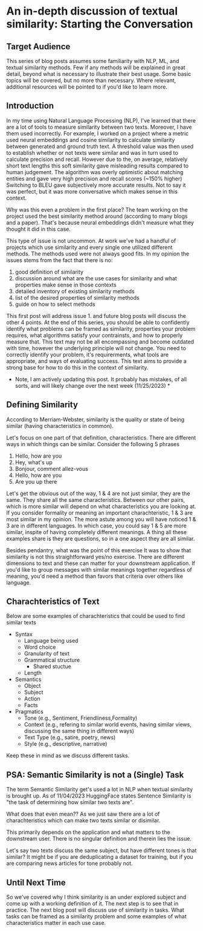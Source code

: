 # An in-depth discussion of textual similarity: Starting the Conversation

## Target Audience

This series of blog posts assumes some familiarity with NLP, ML, and textual similarity methods. Few if any methods will be 
explained in great detail, beyond what is necessary to illustrate their best usage. Some basic topics will be covered,
but no more than necessary. Where relevant, additional resources will be pointed to if you'd like to learn more.
 
## Introduction

In my time using Natural Language Processing (NLP), I've learned that there are a lot of tools to measure similarity between two texts.
Moreover, I have them used incorrectly. For example, I worked on a project where a metric
used neural embeddings and cosine similarity to calculate similarity between generated and ground truth text. A threshold value was then used 
to establish whether or not texts were similar and was in turn used to calculate precision and recall.
However due to the, on average, relatively short text lengths this soft similarity gave misleading results compared to human judgement. 
The algorithm was overly optimistic about matching entities and gave very high precision and recall scores (~150% higher)
Switching to BLEU gave subjectively more accurate results. Not to say it was perfect, but it was more conversative which makes sense in this context.

Why was this even a problem in the first place? The team working on the project used the best similarity method around
(according to many blogs and a paper). That's because neural embeddings didn't measure what they thought it did in this case.

This type of issue is not uncommon. At work we've had a handful of projects which use similarity and every single one utilized different methods. The methods used were not always good fits.
In my opinion the issues stems from the fact that there is no:
1. good definition of similarity
2. discussion around what are the use cases for similarity and what properties make sense in those contexts 
3. detailed inventory of existing similarity methods
4. list of the desired properties of similarity methods
5. guide on how to select methods


This first post will address issue 1. and future blog posts will discuss the other 4 points. At the end of this series, you should be able to confidently identify what problems can be framed as 
similarity, properties your problem requires, what algorithms satisfy your contrainsts, and how to properly
measure that. This text may not be all encompassing and become outdated with time, however the underlying principle
will not change. You need to correctly identify your problem, it's requirerments, what tools are appropriate, and 
ways of evaluating success. This text aims to provide a strong base for how to do this in the context of similarity.

* Note, I am actively updating this post. It probably has mistakes, of all sorts, and will likely change over the next week (11/25/2023) *

## Defining Similarity
According to Merriam-Webster, similarity is the quality or state of being similar (having characteristics in common).

Let's focus on one part of that definition, characteristics. There are different ways in which things can be similar. Consider the following 5 phrases
1. Hello, how are you
2. Hey, what's up
3. Bonjour, comment allez-vous
4. Hello, how are you
5. Are you up there

Let's get the obvious out of the way, 1 & 4 are not just similar, they are the same. They share all the same characteristics. Between our other
pairs, which is more similar will depend on what characteristics you are looking at. If you consider formality or meaning an important charachteristic, 1 & 3 are most similar in my opinion.
The more astute among you will have noticed 1 & 3 are in different languages. In which case, you could say 1 & 5 are more similar, inspite of having completely different meanings.
A thing all these examples share is they are questions, so in a one aspect they are all similar.

Besides pendantry, what was the point of this exercise It was to show that similarity is not this straightforward yes/no exercise. There are different dimensions to text and these 
can matter for your downstream application. If you'd like to group messages with similar meanings together regardless of meaning, you'd need a method than favors that criteria
over others like language. 

## Charachteristics of Text
Below are some examples of charachteristics that could be used to find similar texts

- Syntax
	- Language being used
	- Word choice
	- Granularity of text
	- Grammatical structure
		- Shared stuctue
	- Length
- Semantics
	- Object
	- Subject
	- Action
	- Facts
- Pragmatics
	- Tone (e.g., Sentiment, Friendliness,Formality)
	- Context (e.g., refering to similar world events, having similar views, discussing the same thing in different ways)
	- Text Type (e.g., satire, poetry, news)
	- Style (e.g., descriptive, narrative)
	
Keep these in mind as we discuss different tasks.

## PSA: Semantic Similarity is not a (Single) Task

The term Semantic Similarity get's used a lot in NLP when textual similarity is brought up. As of 11/04/2023 HuggingFace states Sentence Similarity is "the task of determining how similar two texts are". 

What does that even mean?? As we just saw there are a lot of charachteristics which can make two texts similar or disimilar.

This primarily depends on the application and what matters to the downstream user. There is no singular definition and therein lies the issue.

Let's say two texts discuss the same subject, but have different tones is that similar? It might be if you are deduplicating a dataset for training, but if you are comparing news articles for tone probably not.

## Until Next Time

So we've covered why I think similarity is an under explored subject and come up with a working definition of it. The next step is to see that in practice. The next blog post
will discuss use of similarity in tasks. What tasks can be framed as a similarity problem and some examples of what characteristics matter in each use case.